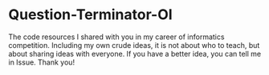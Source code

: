 # Question-Terminator-OI
The code resources I shared with you in my career of informatics competition. Including my own crude ideas, it is not about who to teach, but about sharing ideas with everyone. If you have a better idea, you can tell me in Issue. Thank you!
